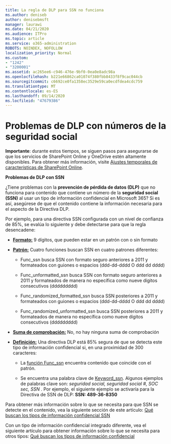 ```yaml
---
title: La regla de DLP para SSN no funciona
ms.author: deniseb
author: denisebmsft
manager: laurawi
ms.date: 04/21/2020
ms.audience: ITPro
ms.topic: article
ms.service: o365-administration
ROBOTS: NOINDEX, NOFOLLOW
localization_priority: Normal
ms.custom:
- "1242"
- "3200001"
ms.assetid: ac265ee6-c946-476e-9bf0-0ea0e8adc98a
ms.openlocfilehash: b221e66862ca01074f380fbb8433f8f9cac044cb
ms.sourcegitcommit: c6692ce0fa1358ec3529e59ca0ecdfdea4cdc759
ms.translationtype: MT
ms.contentlocale: es-ES
ms.lasthandoff: 09/14/2020
ms.locfileid: "47679386"
---
```

# <a name="dlp-issues-with-social-security-numbers"></a>Problemas de DLP con números de la seguridad social

**Importante**: durante estos tiempos, se siguen pasos para asegurarse de que los servicios de SharePoint Online y OneDrive estén altamente disponibles. Para obtener más información, visite [Ajustes temporales de características de SharePoint Online](https://aka.ms/ODSPAdjustments).

**Problemas de DLP con SSN**

¿Tiene problemas con la **prevención de pérdida de datos (DLP)** que no funciona para contenido que contiene un número de la **seguridad social (SSN)** al usar un tipo de información confidencial en Microsoft 365? Si es así, asegúrese de que el contenido contiene la información necesaria para el aspecto de la Directiva DLP. 
  
Por ejemplo, para una directiva SSN configurada con un nivel de confianza de 85%, se evalúa lo siguiente y debe detectarse para que la regla desencadene:
  
- **[Formato:](https://docs.microsoft.com/microsoft-365/compliance/sensitive-information-type-entity-definitions#format-80)** 9 dígitos, que pueden estar en un patrón con o sin formato

- **[Patrón:](https://msconnect.microsoft.com/https:/docs.microsoft.com/office365/securitycompliance/what-the-sensitive-information-types-look-for#pattern-80)** Cuatro funciones buscan SSN en cuatro patrones diferentes:

  - Func_ssn busca SSN con formato seguro anteriores a 2011 y formateados con guiones o espacios (ddd-dd-dddd O ddd dd dddd)

  - Func_unformatted_ssn busca SSN con formato seguro anteriores a 2011 y formateados de manera no específica como nueve dígitos consecutivos (ddddddddd)

  - Func_randomized_formatted_ssn busca SSN posteriores a 2011 y formateados con guiones o espacios (ddd-dd-dddd O ddd dd dddd)

  - Func_randomized_unformatted_ssn busca SSN posteriores a 2011 y formateados de manera no específica como nueve dígitos consecutivos (ddddddddd)

- **[Suma de comprobación:](https://docs.microsoft.com/microsoft-365/compliance/sensitive-information-type-entity-definitions#checksum-79)** No, no hay ninguna suma de comprobación

- **[Definición:](https://docs.microsoft.com/microsoft-365/compliance/sensitive-information-type-entity-definitions#definition-80)** Una directiva DLP está 85% segura de que se detecta este tipo de información confidencial si, en una proximidad de 300 caracteres:

  - La [función Func_ssn](https://docs.microsoft.com/microsoft-365/compliance/sensitive-information-type-entity-definitions#pattern-80) encuentra contenido que coincide con el patrón.

  - Se encuentra una palabra clave de [Keyword_ssn](https://docs.microsoft.com/microsoft-365/compliance/sensitive-information-type-entity-definitions#keyword_ssn). Algunos ejemplos de palabras clave son:  *seguridad social, seguridad social #, SOC sec, SSN*  . Por ejemplo, el siguiente ejemplo se activaría para la Directiva de SSN de DLP: **SSN: 489-36-8350**
  
Para obtener más información sobre lo que se necesita para que SSN se detecte en el contenido, vea la siguiente sección de este artículo: [Qué buscan los tipos de información confidencial SSN](https://docs.microsoft.com/microsoft-365/compliance/sensitive-information-type-entity-definitions#us-social-security-number-ssn)
  
Con un tipo de información confidencial integrado diferente, vea el siguiente artículo para obtener información sobre lo que se necesita para otros tipos: [Qué buscan los tipos de información confidencial](https://docs.microsoft.com/microsoft-365/compliance/sensitive-information-type-entity-definitions)
  